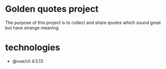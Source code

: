 # Golden quotes project
The purpose of this project is to collect and share qoutes which sound great but have strange meaning.

# technologies
* @vue/cli 4.5.13